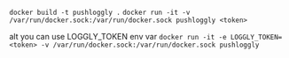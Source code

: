 `docker build -t pushloggly .`
`docker run -it -v /var/run/docker.sock:/var/run/docker.sock pushloggly <token>`

alt you can use LOGGLY_TOKEN env var
`docker run -it -e LOGGLY_TOKEN=<token> -v /var/run/docker.sock:/var/run/docker.sock pushloggly`
